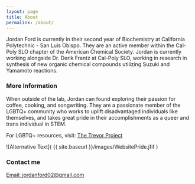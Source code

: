 ```yaml
---
layout: page
title: About
permalink: /about/
---
```


Jordan Ford is currently in their second year of Biochemistry at California Polytechnic - San Luis Obispo. They are an active member within the Cal-Poly SLO chapter of the American Chemical Society. Jordan is currently working alongside Dr. Derik Frantz at Cal-Poly SLO, working in research in synthesis of new organic chemical compounds utilizing Suzuki and Yamamoto reactions.

### More Information

When outside of the lab, Jordan can found exploring their passion for coffee, cooking, and songwriting. They are a passionate member of the LGBTQ+ community who works to uplift disadvantaged individuals like themselves, and takes great pride in their accomplishments as a queer and trans individual in STEM.

For LGBTQ+ resources, visit: [The Trevor Project](https://www.thetrevorproject.org/)

![Alternative Text]( {{ site.baseurl }}/images/WebsitePride.jfif )


### Contact me

[Email: jordanford02@gmail.com](mailto:jordanford02@gmail.com)
